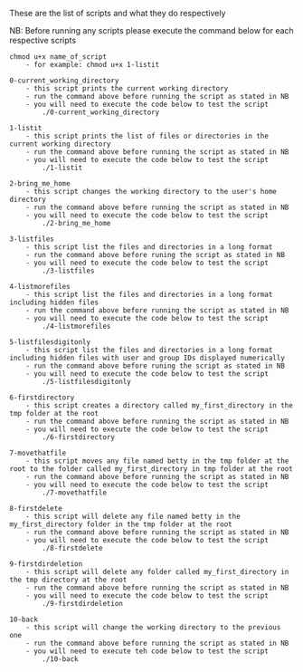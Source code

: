 These are the list of scripts and what they do respectively

NB: Before running any scripts please execute the command below for each respective scripts
	
	chmod u+x name_of_script
		- for example: chmod u+x 1-listit
	
	0-current_working_directory
		- this script prints the current working directory
		- run the command above before running the script as stated in NB
		- you will need to execute the code below to test the script
			./0-current_working_directory

	1-listit
		- this script prints the list of files or directories in the current working directory
		- run the command above before running the script as stated in NB
		- you will need to execute the code below to test the script
			./1-listit
	
	2-bring_me_home
		- this script changes the working directory to the user's home directory
		- run the command above before running the script as stated in NB
		- you will need to execute the code below to test the script
			./2-bring_me_home

	3-listfiles
		- this script list the files and directories in a long format
		- run the command above before runing the script as stated in NB
		- you will need to execute the code below to test the script
			./3-listfiles

	4-listmorefiles
		- this script list the files and directories in a long format including hidden files
		- run the command above before running the script as stated in NB
		- you will need to execute the code below to test the script
			./4-listmorefiles

	5-listfilesdigitonly
		- this script list the files and directories in a long format including hidden files with user and group IDs displayed numerically
		- run the command above before runing the script as stated in NB
		- you will need to execute the code below to test the script 
			./5-listfilesdigitonly

	6-firstdirectory
		- this script creates a directory called my_first_directory in the tmp folder at the root 
		- run the command above before running the script as stated in NB
		- you will need to execute the code below to test the script
			./6-firstdirectory

	7-movethatfile
		- this script moves any file named betty in the tmp folder at the root to the folder called my_first_directory in tmp folder at the root
		- run the command above before running the script as stated in NB
		- you will need to execute the code below to test the script
			./7-movethatfile

	8-firstdelete
		- this script will delete any file named betty in the my_first_directory folder in the tmp folder at the root
		- run the command above before running the script as stated in NB
		- you will need to execute the code below to test the script
			./8-firstdelete

	9-firstdirdeletion
		- this script will delete any folder called my_first_directory in the tmp directory at the root
		- run the command above before running the script as stated in NB
		- you will need to execute the code below to test the script
			./9-firstdirdeletion

	10-back
		- this script will change the working directory to the previous one
		- run the command above before running the script as stated in NB
		- you will need to execute teh code below to test the script
			./10-back

